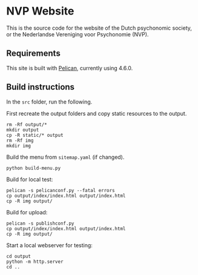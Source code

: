 # NVP Website

This is the source code for the website of the Dutch psychonomic society, or the Nederlandse Vereniging voor Psychonomie (NVP).


## Requirements

This site is built with [Pelican](https://docs.getpelican.com/en/latest/), currently using 4.6.0.


## Build instructions

In the `src` folder, run the following.


First recreate the output folders and copy static resources to the output.

```
rm -Rf output/*
mkdir output
cp -R static/* output
rm -Rf img
mkdir img
```

Build the menu from `sitemap.yaml` (if changed).

```
python build-menu.py
```

Build for local test:

```
pelican -s pelicanconf.py --fatal errors
cp output/index/index.html output/index.html
cp -R img output/
```

Build for upload:

```
pelican -s publishconf.py
cp output/index/index.html output/index.html
cp -R img output/
```

Start a local webserver for testing:

```
cd output
python -m http.server
cd ..
```
